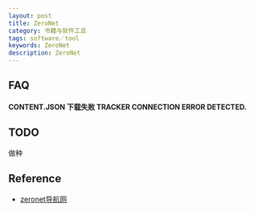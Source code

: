 ```yaml
---
layout: post
title: ZeroNet
category: 书籍与软件工具
tags: software／tool
keywords: ZeroNet
description: ZeroNet
---
```


## FAQ

#### CONTENT.JSON 下载失败 TRACKER CONNECTION ERROR DETECTED.

## TODO

做种


## Reference

* [zeronet导航网](http://127.0.0.1:43110/0net123.bit)